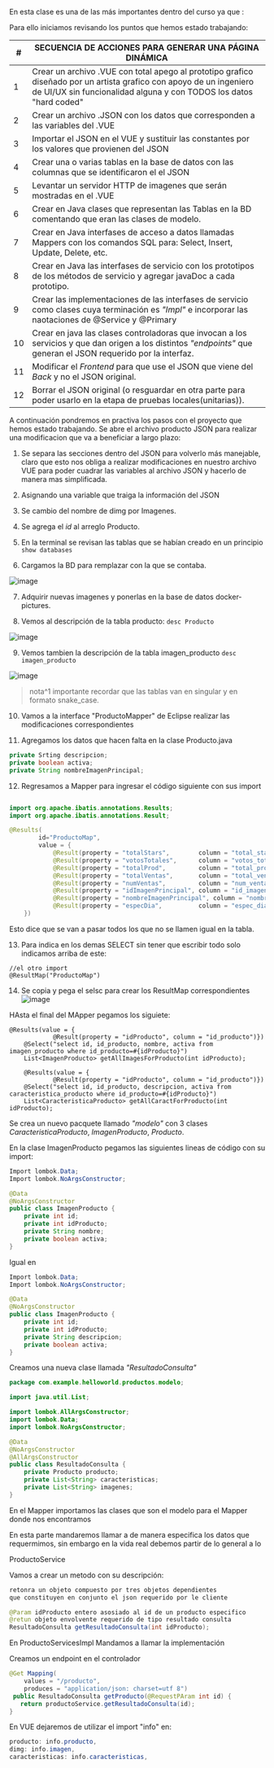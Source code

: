 En esta clase es una de las más importantes dentro del curso ya que :

Para ello iniciamos revisando los puntos que hemos estado trabajando:

| # | SECUENCIA DE ACCIONES PARA GENERAR UNA PÁGINA DINÁMICA |
| -- | -- |
| 1 | Crear un archivo .VUE con total apego al prototipo grafico diseñado por un artista grafico con apoyo de un ingeniero de UI/UX sin funcionalidad alguna y con TODOS los datos "hard coded" |
| 2 | Crear un archivo .JSON con los datos que corresponden a las variables del .VUE |
| 3 | Importar el JSON en el VUE y sustituir las constantes por los valores que provienen del JSON |
| 4 | Crear una o varias tablas en la base de datos con las columnas que se identificaron el el JSON |
| 5 | Levantar un servidor HTTP de imagenes que serán mostradas en el .VUE |
| 6 | Crear en Java clases que representan las Tablas en la BD comentando que eran las clases de modelo. |
| 7 | Crear en Java interfases de acceso a datos llamadas Mappers con los comandos SQL para: Select, Insert, Update, Delete, etc. |
| 8 | Crear en Java las interfases de servicio con los prototipos de los métodos de servicio y agregar javaDoc a cada prototipo. |
| 9 | Crear las implementaciones de las interfases de servicio como clases cuya terminación es _"Impl"_ e incorporar las naotaciones de @Service y @Primary |
| 10 | Crear en java las clases controladoras que invocan a los servicios y que dan origen a los distintos _"endpoints"_ que generan el JSON requerido por la interfaz. |
| 11 | Modificar el _Frontend_ para que use el JSON que viene del _Back_ y no el JSON original. |
| 12 | Borrar el JSON original (o resguardar en otra parte para poder usarlo en la etapa de pruebas locales(unitarias)). |


A continuación pondremos en practiva los pasos con el proyecto que hemos estado trabajando. Se abre el archivo producto JSON para realizar una modificacion que va a beneficiar a largo plazo:

1. Se separa las secciones dentro del JSON para volverlo más manejable, claro que esto nos obliga a realizar modificaciones en nuestro archivo VUE para poder cuadrar las variables al archivo JSON y hacerlo de manera mas simplificada.
2. Asignando una variable que traiga la información del JSON
3. Se cambio del nombre de dimg por Imagenes.
4. Se agrega el _id_ al arreglo Producto.

5. En la terminal se revisan las tablas que se habían creado en un principio `show databases`

6. Cargamos la BD para remplazar con la que se contaba.

<div>

![image](https://user-images.githubusercontent.com/123017193/225688510-ddbf6211-894b-4279-ae74-bde1f73e56f0.png)

</div>

7. Adquirir nuevas imagenes y ponerlas en la base de datos docker-pictures.

8. Vemos al descripción de la tabla producto: `desc Producto`

<div>

![image](https://user-images.githubusercontent.com/123017193/225687677-fad56058-7ea7-4f83-8f3c-eedb22c0b144.png)

</div>

9. Vemos tambien la descripción de la tabla imagen_producto `desc imagen_producto`

<div>
  
![image](https://user-images.githubusercontent.com/123017193/225688402-92c21999-0f01-4127-88e3-ea29d31dcb23.png)

</div>

>nota^1 importante recordar que las tablas van en singular y en formato snake_case.

10. Vamos a la interface "ProductoMapper" de Eclipse realizar las modificaciones correspondientes



11.  Agregamos los datos que hacen falta en la clase Producto.java

```JAVA
private Srting descripcion;
private boolean activa;
private String nombreImagenPrincipal;
```
12. Regresamos a Mapper para ingresar el código siguiente con sus import

```JAVA

import org.apache.ibatis.annotations.Results;
import org.apache.ibatis.annotations.Result;

@Results(
        id="ProductoMap", 
        value = {
            @Result(property = "totalStars",        column = "total_stars"),
            @Result(property = "votosTotales",      column = "votos_totales"),
            @Result(property = "totalProd",         column = "total_prod"),
            @Result(property = "totalVentas",       column = "total_ventas"),
            @Result(property = "numVentas",         column = "num_ventas"),
            @Result(property = "idImagenPrincipal", column = "id_imagen_principal"),
            @Result(property = "nombreImagenPrincipal", column = "nombre_imagen_principal"),
            @Result(property = "especDia",          column = "espec_dia")
    })
```
Esto dice que se van a pasar todos los que no se llamen igual en la tabla.

13. Para indica en los demas SELECT sin tener que escribir todo solo indicamos arriba de este:

```
//el otro import
@ResultMap("ProductoMap")

```

14. Se copia y pega el selsc para crear los ResultMap correspondientes 
![image](https://user-images.githubusercontent.com/123017193/225693302-68964698-e405-4301-9ca4-694da298105d.png)




HAsta el final del MApper pegamos los siguiete:
```
@Results(value = {
            @Result(property = "idProducto", column = "id_producto")})
    @Select("select id, id_producto, nombre, activa from imagen_producto where id_producto=#{idProducto}")
    List<ImagenProducto> getAllImagesForProducto(int idProducto);

    @Results(value = {
            @Result(property = "idProducto", column = "id_producto")})
    @Select("select id, id_producto, descripcion, activa from caracteristica_producto where id_producto=#{idProducto}")
    List<CaracteristicaProducto> getAllCaractForProducto(int idProducto);
```


Se crea un nuevo pacquete llamado _"modelo"_ con 3 clases _CaracteristicaProducto_, _ImagenProducto_, _Producto_.

En la clase ImagenProducto pegamos las siguientes lineas de código con su import:

```JAVA
Import lombok.Data;
Import lombok.NoArgsConstructor;

@Data
@NoArgsConstructor
public class ImagenProducto {
    private int id;
    private int idProducto;
    private String nombre;
    private boolean activa;
}
```
Igual en 

```JAVA
Import lombok.Data;
Import lombok.NoArgsConstructor;

@Data
@NoArgsConstructor
public class ImagenProducto {
    private int id;
    private int idProducto;
    private String descripcion;
    private boolean activa;
}
```
Creamos una nueva clase llamada _"ResultadoConsulta"_ 

```JAVA
package com.example.helloworld.productos.modelo;

import java.util.List;

import lombok.AllArgsConstructor;
import lombok.Data;
import lombok.NoArgsConstructor;

@Data
@NoArgsConstructor
@AllArgsConstructor
public class ResultadoConsulta {
    private Producto producto;
    private List<String> caracteristicas;
    private List<String> imagenes;
}
```
En el Mapper importamos las clases que son el modelo para el Mapper donde nos encontramos

En esta parte mandaremos llamar a de manera especifica los datos que requermimos, sin embargo en la vida real debemos partir de lo general a lo 

ProductoService 

Vamos a crear un metodo con su descripción:

```java
retonra un objeto compuesto por tres objetos dependientes 
que constituyen en conjunto el json requerido por le cliente

@Param idProducto entero asosiado al id de un producto especifico
@retun objeto envolvente requerido de tipo resultado consulta
ResultadoConsulta getResultadoConsulta(int idProducto);
```


En ProductoServicesImpl
Mandamos a llamar la implementación 

Creamos un endpoint en el controlador
```JAVA
@Get Mapping(
    values = "/producto",
    produces = "application/json: charset=utf 8")
 public ResultadoConsulta getProducto(@RequestPAram int id) {
   return productoService.getResultadoConsulta(id);
} 

```

En VUE dejaremos de utilizar el import "info" en:

```JAVA
producto: info.producto,
dimg: info.imagen,
caracteristicas: info.caracteristicas,
```



